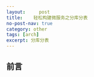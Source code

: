```yaml
---
layout:     post
title:    轻松构建微服务之分库分表
no-post-nav: true
category: other
tags: [arch]
excerpt: 分库分表
---
```


## 前言